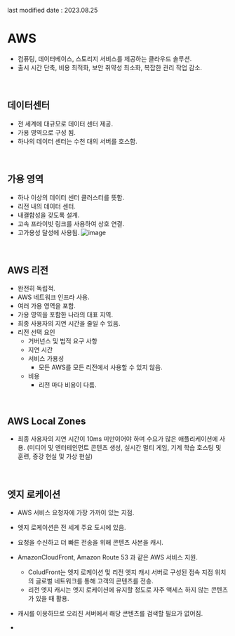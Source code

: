
last modified date : 2023.08.25

# AWS
- 컴퓨팅, 데이터베이스, 스토리지 서비스를 제공하는 클라우드 솔루션.
- 출시 시간 단축, 비용 최적화, 보안 취약성 최소화, 복잡한 관리 작업 감소.

<br/>

## 데이터센터
- 전 세계에 대규모로 데이터 센터 제공.
- 가용 영역으로 구성 됨.
- 하나의 데이터 센터는 수천 대의 서버를 호스함.

<br/>

## 가용 영역
- 하나 이상의 데이터 센터 클러스터를 뜻함.
- 리전 내의 데이터 센터. 
- 내결함성을 갖도록 설계.
- 고속 프라이빗 링크를 사용하여 상호 연결.
- 고가용성 달성에 사용됨.
![image](https://github.com/away0419/AWS/assets/83168369/fc0ae0bb-65ae-49a9-9e67-5a789190c457)

<br/>

## AWS 리전
- 완전히 독립적.
- AWS 네트워크 인프라 사용.
- 여러 가용 영역을 포함.
- 가용 영역을 포함한 나라의 대표 지역.
- 최종 사용자의 지연 시간을 줄일 수 있음.
- 리전 선택 요인
  - 거버넌스 및 법적 요구 사항
  - 지연 시간
  - 서비스 가용성
    - 모든 AWS를 모든 리전에서 사용할 수 있지 않음.
  - 비용
    - 리전 마다 비용이 다름.

<br/>

## AWS Local Zones
- 최종 사용자의 지연 시간이 10ms 미만이어야 하며 수요가 많은 애플리케이션에 사용. (미디어 및 엔터테인먼트 콘텐츠 생성, 실시간 멀티 게임, 기계 학습 호스팅 및 훈련, 증강 현실 및 가상 현실)

<br/>

## 엣지 로케이션
- AWS 서비스 요청자에 가장 가까이 있는 지점.
- 엣지 로케이션은 전 세계 주요 도시에 있음.
- 요청을 수신하고 더 빠른 전송을 위해 콘텐츠 사본을 캐시.
- AmazonCloudFront, Amazon Route 53 과 같은 AWS 서비스 지원.
  - ColudFront는 엣지 로케이션 및 리전 엣지 캐시 서버로 구성된 접속 지점 위치의 글로벌 네트워크를 통해 고객의 콘텐츠를 전송.
  - 리전 엣지 캐시는 엣지 로케이션에 유지할 정도로 자주 액세스 하지 않는 콘텐츠가 있을 때 활용.
- 캐시를 이용하므로 오리진 서버에서 해당 콘텐츠를 검색할 필요가 없어짐.

- 
